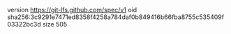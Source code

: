 version https://git-lfs.github.com/spec/v1
oid sha256:3c9291e7471ed8358f4258a784daf0b849416b66fba8755c535409f03322bc3d
size 505
